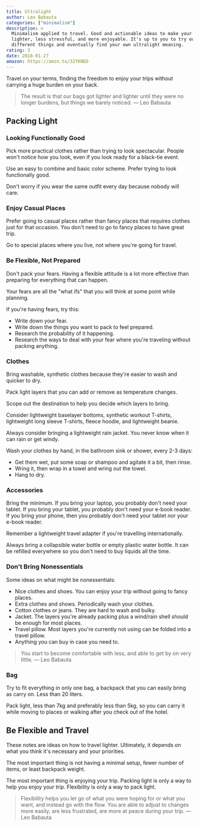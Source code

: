 ```yaml
---
title: Ultralight
author: Leo Babauta
categories: ["minimalism"]
description: >
  Minimalism applied to travel. Good and actionable ideas to make your travels
  lighter, less stressful, and more enjoyable. It's up to you to try out
  different things and eventually find your own ultralight meaning.
rating: 3
date: 2018-01-27
amazon: https://amzn.to/32YKNED
---
```


Travel on your terms, finding the freedom to enjoy your trips without carrying a
huge burden on your back.

> The result is that our bags got lighter and lighter until they were no longer
> burdens, but things we barely noticed. — Leo Babauta

## Packing Light

### Looking Functionally Good

Pick more practical clothes rather than trying to look spectacular. People won't
notice how you look, even if you look ready for a black-tie event.

Use an easy to combine and basic color scheme. Prefer trying to look
functionally good.

Don't worry if you wear the same outfit every day because nobody will care.

### Enjoy Casual Places

Prefer going to casual places rather than fancy places that requires clothes
just for that occasion. You don't need to go to fancy places to have great trip.

Go to special places where you live, not where you're going for travel.

### Be Flexible, Not Prepared

Don't pack your fears. Having a flexible attitude is a lot more effective than
preparing for everything that can happen.

Your fears are all the "what ifs" that you will think at some point while
planning.

If you're having fears, try this:

* Write down your fear.
* Write down the things you want to pack to feel prepared.
* Research the probability of it happening.
* Research the ways to deal with your fear where you're traveling without
  packing anything.

### Clothes

Bring washable, synthetic clothes because they're easier to wash and quicker to
dry.

Pack light layers that you can add or remove as temperature changes.

Scope out the destination to help you decide which layers to bring.

Consider lightweight baselayer bottoms, synthetic workout T-shirts, lightweight
long sleeve T-shirts, fleece hoodie, and lightweight beanie.

Always consider bringing a lightweight rain jacket. You never know when it can
rain or get windy.

Wash your clothes by hand, in the bathroom sink or shower, every 2-3 days:

* Get them wet, put some soap or shampoo and agitate it a bit, then rinse.
* Wring it, then wrap in a towel and wring out the towel.
* Hang to dry.

### Accessories

Bring the minimum. If you bring your laptop, you probably don't need your
tablet. If you bring your tablet, you probably don't need your e-book reader. If
you bring your phone, then you probably don't need your tablet nor your e-book
reader.

Remember a lightweight travel adapter if you're travelling internationally.

Always bring a collapsible water bottle or empty plastic water bottle. It can be
refilled everywhere so you don't need to buy liquids all the time.

### Don't Bring Nonessentials

Some ideas on what might be nonessentials:

* Nice clothes and shoes. You can enjoy your trip without going to fancy places.
* Extra clothes and shows. Periodically wash your clothes.
* Cotton clothes or jeans. They are hard to wash and bulky.
* Jacket. The layers you're already packing plus a wind/rain shell should be
  enough for most places.
* Travel pillow. Most layers you're currently not using can be folded into
  a travel pillow.
* Anything you can buy in case you need to.

> You start to become comfortable with less, and able to get by on very little.
> — Leo Babauta

### Bag

Try to fit everything in only one bag, a backpack that you can easily bring as
carry on. Less than 20 liters.

Pack light, less than 7kg and preferably less than 5kg, so you can carry it
while moving to places or walking after you check out of the hotel.

## Be Flexible and Travel

These notes are ideas on how to travel lighter. Ultimately, it depends on what
you think it's necessary and your priorities.

The most important thing is not having a minimal setup, fewer number of items,
or least backpack weight.

The most important thing is enjoying your trip. Packing light is only a way to
help you enjoy your trip. Flexibility is only a way to pack light.

> Flexibility helps you let go of what you were hoping for or what you want,
> and instead go with the flow. You are able to adjust to changes more easily,
> are less frustrated, are more at peace during your trip. — Leo Babauta
